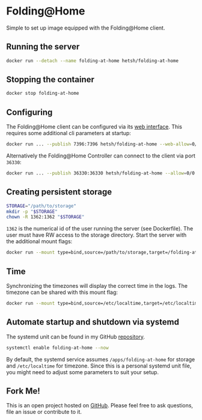 # Folding@Home
Simple to set up image equipped with the Folding@Home client.

## Running the server
```bash
docker run --detach --name folding-at-home hetsh/folding-at-home
```

## Stopping the container
```bash
docker stop folding-at-home
```

## Configuring
The Folding@Home client can be configured via its [web interface](http://localhost:7396).
This requires some additional cli parameters at startup:
```bash
docker run ... --publish 7396:7396 hetsh/folding-at-home --web-allow=0/0:7396 --allow=0/0:7396
```
Alternatively the Folding@Home Controller can connect to the client via port `36330`:
```bash
docker run ... --publish 36330:36330 hetsh/folding-at-home --allow=0/0:36330
```

## Creating persistent storage
```bash
STORAGE="/path/to/storage"
mkdir -p "$STORAGE"
chown -R 1362:1362 "$STORAGE"
```
`1362` is the numerical id of the user running the server (see Dockerfile).
The user must have RW access to the storage directory.
Start the server with the additional mount flags:
```bash
docker run --mount type=bind,source=/path/to/storage,target=/folding-at-home ...
```

## Time
Synchronizing the timezones will display the correct time in the logs.
The timezone can be shared with this mount flag:
```bash
docker run --mount type=bind,source=/etc/localtime,target=/etc/localtime,readonly ...
```

## Automate startup and shutdown via systemd
The systemd unit can be found in my GitHub [repository](https://github.com/Hetsh/docker-folding-at-home).
```bash
systemctl enable folding-at-home --now
```
By default, the systemd service assumes `/apps/folding-at-home` for storage and `/etc/localtime` for timezone.
Since this is a personal systemd unit file, you might need to adjust some parameters to suit your setup.

## Fork Me!
This is an open project hosted on [GitHub](https://github.com/Hetsh/docker-folding-at-home). Please feel free to ask questions, file an issue or contribute to it.